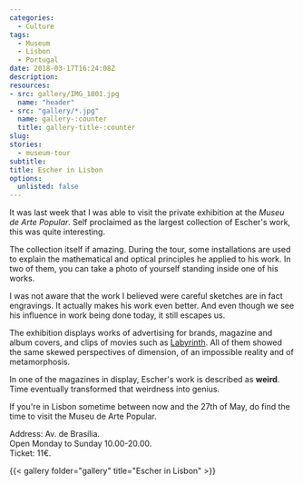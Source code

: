 ```yaml
---
categories: 
  - Culture
tags:
  - Museum 
  - Lisbon
  - Portugal
date: 2018-03-17T16:24:08Z
description: 
resources: 
- src: gallery/IMG_1801.jpg
  name: "header"
- src: "gallery/*.jpg"
  name: gallery-:counter
  title: gallery-title-:counter
slug:
stories: 
  - museum-tour
subtitle: 
title: Escher in Lisbon
options:
  unlisted: false
---
```


It was last week that I was able to visit the private exhibition at the _Museu de Arte Popular_. Self proclaimed as the largest collection of Escher's work, this was quite interesting.

The collection itself if amazing. During the tour, some installations are used to explain the mathematical and optical principles he applied to his work. In two of them, you can take a photo of yourself standing inside one of his works.

I was not aware that the work I believed were careful sketches are in fact engravings. It actually makes his work even better. And even though we see his influence in work being done today, it still escapes us.

The exhibition displays works of advertising for brands, magazine and album covers, and clips of movies such as [Labyrinth](http://www.imdb.com/title/tt0091369/). All of them showed the same skewed perspectives of dimension, of an impossible reality and of metamorphosis. 

In one of the magazines in display, Escher's work is described as **weird**. Time eventually transformed that weirdness into genius. 

If you're in Lisbon sometime between now and the 27th of May, do find the time to visit the Museu de Arte Popular. 

Address: Av. de Brasília.     
Open Monday to Sunday 10.00-20.00.   
Ticket: 11€.   


{{< gallery folder="gallery" title="Escher in Lisbon" >}}